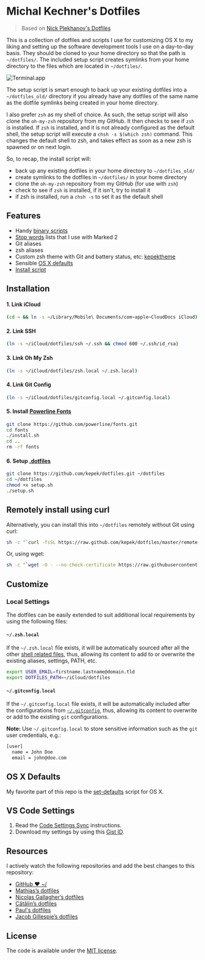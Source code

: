 # Michal Kechner's Dotfiles

> Based on [Nick Plekhanov's Dotfiles](https://github.com/nicksp/dotfiles/)

This is a collection of dotfiles and scripts I use for customizing OS X to my liking and setting up the software development tools I use on a day-to-day basis. They should be cloned to your home directory so that the path is `~/dotfiles/`.  The included setup script creates symlinks from your home directory to the files which are located in `~/dotfiles/`.

![Terminal.app](https://raw.github.com/kepek/dotfiles/master/iterm/nick-terminal.png)

The setup script is smart enough to back up your existing dotfiles into a `~/dotfiles_old/` directory if you already have any dotfiles of the same name as the dotfile symlinks being created in your home directory.

I also prefer `zsh` as my shell of choice. As such, the setup script will also clone the `oh-my-zsh` repository from my GitHub. It then checks to see if `zsh` is installed. If `zsh` is installed, and it is not already configured as the default shell, the setup script will execute a `chsh -s $(which zsh)` command. This changes the default shell to zsh, and takes effect as soon as a new zsh is spawned or on next login.

So, to recap, the install script will:

- back up any existing dotfiles in your home directory to `~/dotfiles_old/`
- create symlinks to the dotfiles in `~/dotfiles/` in your home directory
- clone the `oh-my-zsh` repository from my GitHub (for use with `zsh`)
- check to see if `zsh` is installed, if it isn't, try to install it
- if zsh is installed, run a `chsh -s` to set it as the default shell

## Features

- Handy [binary scripts](bin/)
- [Stop words](dict/) lists that I use with Marked 2
- Git aliases
- zsh aliases
- Custom zsh theme with Git and battery status, etc: [kepektheme](zsh/themes/kepek.zsh-theme)
- Sensible [OS X defaults](osx/set-defaults.sh)
- [Install script](setup.sh)

## Installation

#### 1. Link iCloud

```sh
(cd ~ && ln -s ~/Library/Mobile\ Documents/com~apple~CloudDocs iCloud)
```

#### 2. Link SSH

```sh
(ln -s ~/iCloud/dotfiles/ssh ~/.ssh && chmod 600 ~/.ssh/id_rsa)
```

#### 3. Link Oh My Zsh

```sh
(ln -s ~/iCloud/dotfiles/zsh.local ~/.zsh.local)
```

#### 4. Link Git Config

```sh
(ln -s ~/iCloud/dotfiles/gitconfig.local ~/.gitconfig.local)
```

#### 5. Install [Powerline Fonts](https://github.com/powerline/fonts)

```sh
git clone https://github.com/powerline/fonts.git
cd fonts
./install.sh
cd ..
rm -rf fonts
```

#### 6. Setup [.dotfiles](https://github.com/kepek/dotfiles)

```sh
git clone https://github.com/kepek/dotfiles.git ~/dotfiles
cd ~/dotfiles
chmod +x setup.sh
./setup.sh
```

## Remotely install using curl

Alternatively, you can install this into `~/dotfiles` remotely without Git using curl:

```sh
sh -c "`curl -fsSL https://raw.github.com/kepek/dotfiles/master/remote-setup.sh`"
```

Or, using wget:

```sh
sh -c "`wget -O - --no-check-certificate https://raw.githubusercontent.com/kepek/dotfiles/master/remote-setup.sh`"
```

## Customize

### Local Settings

The dotfiles can be easily extended to suit additional local
requirements by using the following files:

#### `~/.zsh.local`

If the `~/.zsh.local` file exists, it will be automatically sourced
after all the other [shell related files](shell), thus, allowing its
content to add to or overwrite the existing aliases, settings, PATH,
etc.

```sh
export USER_EMAIL=firstname.lastname@domain.tld
export DOTFILES_PATH=~/iCloud/dotfiles
```

#### `~/.gitconfig.local`

If the `~/.gitconfig.local` file exists, it will be automatically
included after the configurations from [`~/.gitconfig`](git/gitconfig), thus, allowing
its content to overwrite or add to the existing `git` configurations.

**Note:** Use `~/.gitconfig.local` to store sensitive information such
as the `git` user credentials, e.g.:

```sh
[user]
  name = John Doe
  email = john@doe.com
```

## OS X Defaults

My favorite part of this repo is the [set-defaults](osx/set-defaults.sh) script for OS X.

## VS Code Settings

1. Read the [Code Settings Sync](https://marketplace.visualstudio.com/items?itemName=Shan.code-settings-sync) instructions.
1. Download my settings by using this [Gist ID](vscode/settings.txt).

## Resources

I actively watch the following repositories and add the best changes to this repository:

- [GitHub ❤ ~/](http://dotfiles.github.com/)
- [Mathias’s dotfiles](https://github.com/mathiasbynens/dotfiles)
- [Nicolas Gallagher’s dotfiles](https://github.com/necolas/dotfiles)
- [Cătălin’s dotfiles](https://github.com/alrra/dotfiles)
- [Paul's dotfiles](https://github.com/paulirish/dotfiles)
- [Jacob Gillespie’s dotfiles](https://github.com/jacobwg/dotfiles)

## License

The code is available under the [MIT license](LICENSE).
